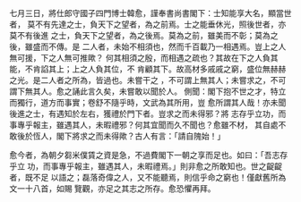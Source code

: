 七月三日，將仕郎守國子四門博士韓愈，謹奉書尚書閣下：士知能享大名，顯當世者，
莫不有先達之士，負天下之望者，為之前焉。士之能垂休光，照後世者，亦莫不有後進
之士，負天下之望者，為之後焉。莫為之前，雖美而不彰；莫為之後，雖盛而不傳。是
二人者，未始不相須也，然而千百載乃一相遇焉。豈上之人無可援，下之人無可推歟？
何其相須之殷，而相遇之疏也？其故在下之人負其能，不肯諂其上；上之人負其位，不
肯顧其下。故高材多戚戚之窮，盛位無赫赫之光。是二人者之所為，皆過也。未嘗干之
，不可謂上無其人；未嘗求之，不可謂下無其人。愈之誦此言久矣，未嘗敢以聞於人。
側聞：閣下抱不世之才，特立而獨行，道方而事實；卷舒不隨乎時，文武為其所用，豈
愈所謂其人哉！亦未聞後進之士，有遇知於左右，獲禮於門下者。豈求之而未得邪？將
志存乎立功，而事專乎報主，雖遇其人，未暇禮邪？何其宜聞而久不聞也？愈雖不材，
其自處不敢後於恆人，閣下將求之而未得歟？古人有言：「請自隗始！」

愈今者，為朝夕芻米僕賃之資是急，不過費閣下一朝之享而足也。如曰：「吾志存乎立
功，而事專乎報主，雖遇其人，未暇禮焉。」則非愈之所敢知也。世之齪齪者，既不足
以語之；磊落奇偉之人，又不能聽焉，則信乎命之窮也！僅獻舊所為文一十八首，如賜
覽觀，亦足之其志之所存。愈恐懼再拜。

